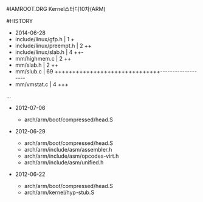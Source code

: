 #IAMROOT.ORG Kernel스터디10차(ARM)

#HISTORY
  - 2014-06-28
   -  include/linux/gfp.h    |  1 +
   - include/linux/preempt.h |  2 ++
   - include/linux/slab.h    |  4 ++-
   - mm/highmem.c            |  2 ++
   - mm/slab.h               |  2 ++
   - mm/slub.c               | 69 ++++++++++++++++++++++++++++++-------------------
   - mm/vmstat.c             |  4 +++

  ...
  - 2012-07-06
    - arch/arm/boot/compressed/head.S

  - 2012-06-29
    - arch/arm/boot/compressed/head.S
    - arch/arm/include/asm/assembler.h
    - arch/arm/include/asm/opcodes-virt.h
    - arch/arm/include/asm/unified.h

  - 2012-06-22
    - arch/arm/boot/compressed/head.S
    - arch/arm/kernel/hyp-stub.S
